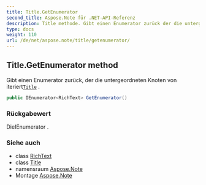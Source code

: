```yaml
---
title: Title.GetEnumerator
second_title: Aspose.Note für .NET-API-Referenz
description: Title methode. Gibt einen Enumerator zurück der die untergeordneten Knoten von iteriertTitle .
type: docs
weight: 110
url: /de/net/aspose.note/title/getenumerator/
---
```

## Title.GetEnumerator method

Gibt einen Enumerator zurück, der die untergeordneten Knoten von iteriert[`Title`](../) .

```csharp
public IEnumerator<RichText> GetEnumerator()
```

### Rückgabewert

DieIEnumerator .

### Siehe auch

* class [RichText](../../richtext/)
* class [Title](../)
* namensraum [Aspose.Note](../../title/)
* Montage [Aspose.Note](../../../)


